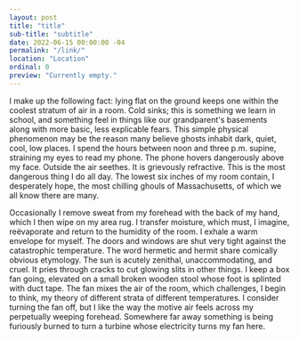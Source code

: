 ```yaml
---
layout: post
title: "title"
sub-title: "subtitle"
date: 2022-06-15 00:00:00 -04
permalink: "/link/"
location: "Location"
ordinal: 0
preview: "Currently empty."
---
```

I make up the following fact: lying flat on the ground keeps one within the coolest stratum of air in a room. Cold sinks; this is something we learn in school, and something feel in things like our grandparent's basements along with more basic, less explicable fears. This simple physical phenomenon may be the reason many believe ghosts inhabit dark, quiet, cool, low places. I spend the hours between noon and three p.m. supine, straining my eyes to read my phone. The phone hovers dangerously above my face. Outside the air seethes. It is grievously refractive. This is the most dangerous thing I do all day. The lowest six inches of my room contain, I desperately hope, the most chilling ghouls of Massachusetts, of which we all know there are many. 

Occasionally I remove sweat from my forehead with the back of my hand, which I then wipe on my area rug. I transfer moisture, which must, I imagine, reëvaporate and return to the humidity of the room. I exhale a warm envelope for myself. The doors and windows are shut very tight against the catastrophic temperature. The word hermetic and hermit share comically obvious etymology. The sun is acutely zenithal, unaccommodating, and cruel. It pries through cracks to cut glowing slits in other things. I keep a box fan going, elevated on a small broken wooden stool whose foot is splinted with duct tape. The fan mixes the air of the room, which challenges, I begin to think, my theory of different strata of different temperatures. I consider turning the fan off, but I like the way the motive air feels across my perpetually weeping forehead. Somewhere far away something is being furiously burned to turn a turbine whose electricity turns my fan here.

